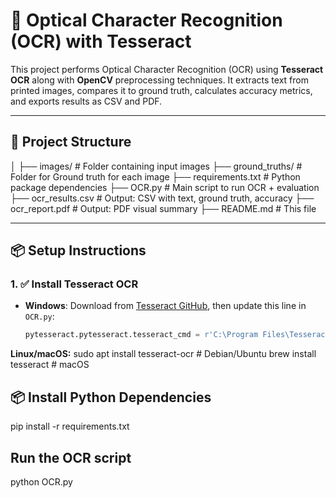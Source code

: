 # 🧠 Optical Character Recognition (OCR) with Tesseract

This project performs Optical Character Recognition (OCR) using **Tesseract OCR** along with **OpenCV** preprocessing techniques. It extracts text from printed images, compares it to ground truth, calculates accuracy metrics, and exports results as CSV and PDF.

---

## 📁 Project Structure


│
├── images/ # Folder containing input images
├── ground_truths/ # Folder for Ground truth for each image
├── requirements.txt # Python package dependencies
├── OCR.py # Main script to run OCR + evaluation
├── ocr_results.csv # Output: CSV with text, ground truth, accuracy
├── ocr_report.pdf # Output: PDF visual summary
├── README.md # This file


---

## 📦 Setup Instructions

### 1. ✅ Install Tesseract OCR

- **Windows**: Download from [Tesseract GitHub](https://github.com/tesseract-ocr/tesseract), then update this line in `OCR.py`:

  ```python
  pytesseract.pytesseract.tesseract_cmd = r'C:\Program Files\Tesseract-OCR\tesseract.exe'

**Linux/macOS:**
sudo apt install tesseract-ocr       # Debian/Ubuntu
brew install tesseract               # macOS


## 📦 Install Python Dependencies

pip install -r requirements.txt


## Run the OCR script

python OCR.py